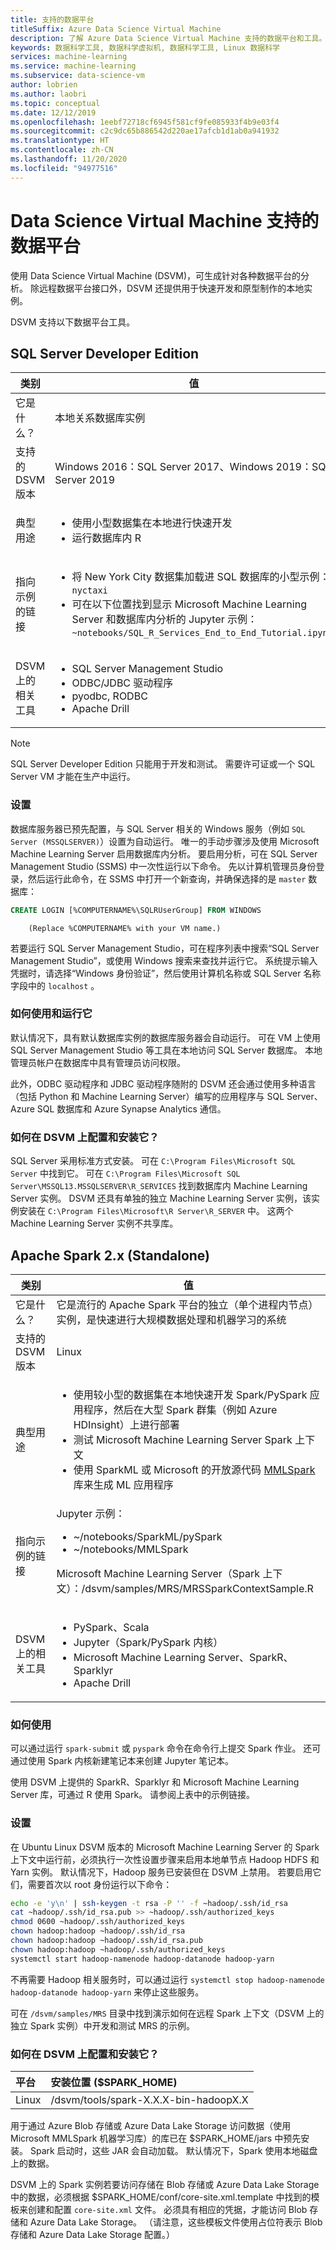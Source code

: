 ```yaml
---
title: 支持的数据平台
titleSuffix: Azure Data Science Virtual Machine
description: 了解 Azure Data Science Virtual Machine 支持的数据平台和工具。
keywords: 数据科学工具, 数据科学虚拟机, 数据科学工具, Linux 数据科学
services: machine-learning
ms.service: machine-learning
ms.subservice: data-science-vm
author: lobrien
ms.author: laobri
ms.topic: conceptual
ms.date: 12/12/2019
ms.openlocfilehash: 1eebf72718cf6945f581cf9fe085933f4b9e03f4
ms.sourcegitcommit: c2c9dc65b886542d220ae17afcb1d1ab0a941932
ms.translationtype: HT
ms.contentlocale: zh-CN
ms.lasthandoff: 11/20/2020
ms.locfileid: "94977516"
---
```

# <a name="data-platforms-supported-on-the-data-science-virtual-machine"></a>Data Science Virtual Machine 支持的数据平台

使用 Data Science Virtual Machine (DSVM)，可生成针对各种数据平台的分析。 除远程数据平台接口外，DSVM 还提供用于快速开发和原型制作的本地实例。

DSVM 支持以下数据平台工具。

## <a name="sql-server-developer-edition"></a>SQL Server Developer Edition

| 类别 | 值 |
| ------------- | ------------- |
| 它是什么？   | 本地关系数据库实例      |
| 支持的 DSVM 版本      | Windows 2016：SQL Server 2017、Windows 2019：SQL Server 2019      |
| 典型用途      | <ul><li>使用小型数据集在本地进行快速开发</li><li>运行数据库内 R</li></ul> |
| 指向示例的链接      | <ul><li>将 New York City 数据集加载进 SQL 数据库的小型示例：<br/>  `nyctaxi`</li><li>可在以下位置找到显示 Microsoft Machine Learning Server 和数据库内分析的 Jupyter 示例：<br/> `~notebooks/SQL_R_Services_End_to_End_Tutorial.ipynb`</li></ul> |
| DSVM 上的相关工具       | <ul><li>SQL Server Management Studio</li><li>ODBC/JDBC 驱动程序</li><li>pyodbc, RODBC</li><li>Apache Drill</li></ul> |

> [!NOTE]
> SQL Server Developer Edition 只能用于开发和测试。 需要许可证或一个 SQL Server VM 才能在生产中运行。


### <a name="setup"></a>设置

数据库服务器已预先配置，与 SQL Server 相关的 Windows 服务（例如 `SQL Server (MSSQLSERVER)`）设置为自动运行。 唯一的手动步骤涉及使用 Microsoft Machine Learning Server 启用数据库内分析。 要启用分析，可在 SQL Server Management Studio (SSMS) 中一次性运行以下命令。 先以计算机管理员身份登录，然后运行此命令，在 SSMS 中打开一个新查询，并确保选择的是 `master` 数据库：

```sql
CREATE LOGIN [%COMPUTERNAME%\SQLRUserGroup] FROM WINDOWS 
```

        (Replace %COMPUTERNAME% with your VM name.)
       
若要运行 SQL Server Management Studio，可在程序列表中搜索“SQL Server Management Studio”，或使用 Windows 搜索来查找并运行它。 系统提示输入凭据时，请选择“Windows 身份验证”，然后使用计算机名称或 SQL Server 名称字段中的 ```localhost``` 。

### <a name="how-to-use-and-run-it"></a>如何使用和运行它

默认情况下，具有默认数据库实例的数据库服务器会自动运行。 可在 VM 上使用 SQL Server Management Studio 等工具在本地访问 SQL Server 数据库。 本地管理员帐户在数据库中具有管理员访问权限。

此外，ODBC 驱动程序和 JDBC 驱动程序随附的 DSVM 还会通过使用多种语言（包括 Python 和 Machine Learning Server）编写的应用程序与 SQL Server、Azure SQL 数据库和 Azure Synapse Analytics 通信。

### <a name="how-is-it-configured-and-installed-on-the-dsvm"></a>如何在 DSVM 上配置和安装它？ 

 SQL Server 采用标准方式安装。 可在 `C:\Program Files\Microsoft SQL Server` 中找到它。 可在 `C:\Program Files\Microsoft SQL Server\MSSQL13.MSSQLSERVER\R_SERVICES` 找到数据库内 Machine Learning Server 实例。 DSVM 还具有单独的独立 Machine Learning Server 实例，该实例安装在 `C:\Program Files\Microsoft\R Server\R_SERVER` 中。 这两个 Machine Learning Server 实例不共享库。


## <a name="apache-spark-2x-standalone"></a>Apache Spark 2.x (Standalone)

| 类别 | 值 |
| ------------- | ------------- |
| 它是什么？   | 它是流行的 Apache Spark 平台的独立（单个进程内节点）实例，是快速进行大规模数据处理和机器学习的系统     |
| 支持的 DSVM 版本      | Linux     |
| 典型用途      | <ul><li>使用较小型的数据集在本地快速开发 Spark/PySpark 应用程序，然后在大型 Spark 群集（例如 Azure HDInsight）上进行部署</li><li>测试 Microsoft Machine Learning Server Spark 上下文</li><li>使用 SparkML 或 Microsoft 的开放源代码 [MMLSpark](https://github.com/Azure/mmlspark) 库来生成 ML 应用程序</li></ul> |
| 指向示例的链接      |    Jupyter 示例：<ul><li>~/notebooks/SparkML/pySpark</li><li>~/notebooks/MMLSpark</li></ul><p>Microsoft Machine Learning Server（Spark 上下文）：/dsvm/samples/MRS/MRSSparkContextSample.R</p> |
| DSVM 上的相关工具       | <ul><li>PySpark、Scala</li><li>Jupyter（Spark/PySpark 内核）</li><li>Microsoft Machine Learning Server、SparkR、Sparklyr</li><li>Apache Drill</li></ul> |

### <a name="how-to-use-it"></a>如何使用
可以通过运行 `spark-submit` 或 `pyspark` 命令在命令行上提交 Spark 作业。 还可通过使用 Spark 内核新建笔记本来创建 Jupyter 笔记本。

使用 DSVM 上提供的 SparkR、Sparklyr 和 Microsoft Machine Learning Server 库，可通过 R 使用 Spark。 请参阅上表中的示例链接。

### <a name="setup"></a>设置
在 Ubuntu Linux DSVM 版本的 Microsoft Machine Learning Server 的 Spark 上下文中运行前，必须执行一次性设置步骤来启用本地单节点 Hadoop HDFS 和 Yarn 实例。 默认情况下，Hadoop 服务已安装但在 DSVM 上禁用。 若要启用它们，需要首次以 root 身份运行以下命令：

```bash
echo -e 'y\n' | ssh-keygen -t rsa -P '' -f ~hadoop/.ssh/id_rsa
cat ~hadoop/.ssh/id_rsa.pub >> ~hadoop/.ssh/authorized_keys
chmod 0600 ~hadoop/.ssh/authorized_keys
chown hadoop:hadoop ~hadoop/.ssh/id_rsa
chown hadoop:hadoop ~hadoop/.ssh/id_rsa.pub
chown hadoop:hadoop ~hadoop/.ssh/authorized_keys
systemctl start hadoop-namenode hadoop-datanode hadoop-yarn
```

不再需要 Hadoop 相关服务时，可以通过运行 ```systemctl stop hadoop-namenode hadoop-datanode hadoop-yarn``` 来停止这些服务。

可在 `/dsvm/samples/MRS` 目录中找到演示如何在远程 Spark 上下文（DSVM 上的独立 Spark 实例）中开发和测试 MRS 的示例。


### <a name="how-is-it-configured-and-installed-on-the-dsvm"></a>如何在 DSVM 上配置和安装它？ 
|平台|安装位置 ($SPARK_HOME)|
|:--------|:--------|
|Linux   | /dsvm/tools/spark-X.X.X-bin-hadoopX.X|


用于通过 Azure Blob 存储或 Azure Data Lake Storage 访问数据（使用 Microsoft MMLSpark 机器学习库）的库已在 $SPARK_HOME/jars 中预先安装。 Spark 启动时，这些 JAR 会自动加载。 默认情况下，Spark 使用本地磁盘上的数据。 

DSVM 上的 Spark 实例若要访问存储在 Blob 存储或 Azure Data Lake Storage 中的数据，必须根据 $SPARK_HOME/conf/core-site.xml.template 中找到的模板来创建和配置 `core-site.xml` 文件。 必须具有相应的凭据，才能访问 Blob 存储和 Azure Data Lake Storage。 （请注意，这些模板文件使用占位符表示 Blob 存储和 Azure Data Lake Storage 配置。）



